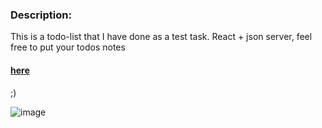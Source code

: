 ### Description:
This is a todo-list that I have done as a test task. React + json server, feel free to put your todos notes <h4><a href="https://todo-list-kms.herokuapp.com/"> here</a></h4> ;)

![image](https://user-images.githubusercontent.com/70838034/197481957-c292feba-5171-49bb-8d2b-916441659d96.png)

